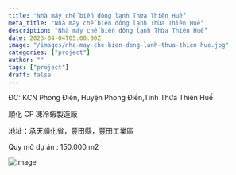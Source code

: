```yaml
---
title: "Nhà máy chế biến đông lạnh Thừa Thiên Huế"
meta_title: "Nhà máy chế biến đông lạnh Thừa Thiên Huế"
description: "Nhà máy chế biến đông lạnh Thừa Thiên Huế"
date: 2023-04-04T05:00:00Z
image: "/images/nha-may-che-bien-dong-lanh-thua-thien-hue.jpg"
categories: ["project"]
author: ""
tags: ["project"]
draft: false
---
```


ĐC: KCN Phong Điền, Huyện Phong Điền,Tỉnh Thừa Thiên Huế

順化 CP 凍冷蝦製造廠

地址：承天順化省，豐田縣，豐田工業區

Quy mô dự án : 150.000 m2

![image](/images/nha-may-che-bien-dong-lanh-thua-thien-hue.jpg)
